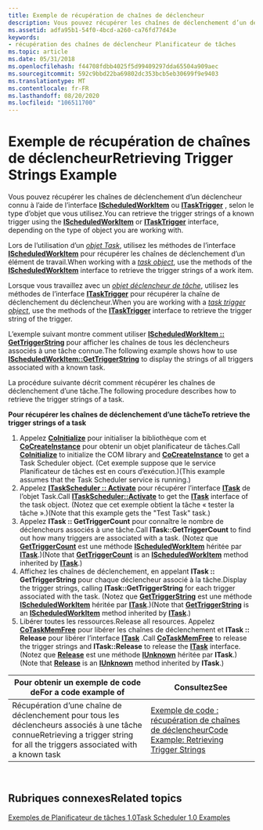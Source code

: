 ```yaml
---
title: Exemple de récupération de chaînes de déclencheur
description: Vous pouvez récupérer les chaînes de déclenchement d’un déclencheur connu à l’aide de l’interface IScheduledWorkItem ou ITaskTrigger, selon le type d’objet que vous utilisez.
ms.assetid: adfa95b1-54f0-4bcd-a260-ca76fd77d43e
keywords:
- récupération des chaînes de déclencheur Planificateur de tâches
ms.topic: article
ms.date: 05/31/2018
ms.openlocfilehash: f44708fdbb4025f5d99409297dda65504a909aec
ms.sourcegitcommit: 592c9bbd22ba69802dc353bcb5eb30699f9e9403
ms.translationtype: MT
ms.contentlocale: fr-FR
ms.lasthandoff: 08/20/2020
ms.locfileid: "106511700"
---
```

# <a name="retrieving-trigger-strings-example"></a><span data-ttu-id="7463c-104">Exemple de récupération de chaînes de déclencheur</span><span class="sxs-lookup"><span data-stu-id="7463c-104">Retrieving Trigger Strings Example</span></span>

<span data-ttu-id="7463c-105">Vous pouvez récupérer les chaînes de déclenchement d’un déclencheur connu à l’aide de l’interface [**IScheduledWorkItem**](/windows/desktop/api/Mstask/nn-mstask-ischeduledworkitem) ou [**ITaskTrigger**](/windows/desktop/api/Mstask/nn-mstask-itasktrigger) , selon le type d’objet que vous utilisez.</span><span class="sxs-lookup"><span data-stu-id="7463c-105">You can retrieve the trigger strings of a known trigger using the [**IScheduledWorkItem**](/windows/desktop/api/Mstask/nn-mstask-ischeduledworkitem) or [**ITaskTrigger**](/windows/desktop/api/Mstask/nn-mstask-itasktrigger) interface, depending on the type of object you are working with.</span></span>

<span data-ttu-id="7463c-106">Lors de l’utilisation d’un [*objet Task*](t.md), utilisez les méthodes de l’interface [**IScheduledWorkItem**](/windows/desktop/api/Mstask/nn-mstask-ischeduledworkitem) pour récupérer les chaînes de déclenchement d’un élément de travail.</span><span class="sxs-lookup"><span data-stu-id="7463c-106">When working with a [*task object*](t.md), use the methods of the [**IScheduledWorkItem**](/windows/desktop/api/Mstask/nn-mstask-ischeduledworkitem) interface to retrieve the trigger strings of a work item.</span></span>

<span data-ttu-id="7463c-107">Lorsque vous travaillez avec un [*objet déclencheur de tâche*](t.md), utilisez les méthodes de l’interface [**ITaskTrigger**](/windows/desktop/api/Mstask/nn-mstask-itasktrigger) pour récupérer la chaîne de déclenchement du déclencheur.</span><span class="sxs-lookup"><span data-stu-id="7463c-107">When you are working with a [*task trigger object*](t.md), use the methods of the [**ITaskTrigger**](/windows/desktop/api/Mstask/nn-mstask-itasktrigger) interface to retrieve the trigger string of the trigger.</span></span>

<span data-ttu-id="7463c-108">L’exemple suivant montre comment utiliser [**IScheduledWorkItem :: GetTriggerString**](/windows/desktop/api/Mstask/nf-mstask-ischeduledworkitem-gettriggerstring) pour afficher les chaînes de tous les déclencheurs associés à une tâche connue.</span><span class="sxs-lookup"><span data-stu-id="7463c-108">The following example shows how to use [**IScheduledWorkItem::GetTriggerString**](/windows/desktop/api/Mstask/nf-mstask-ischeduledworkitem-gettriggerstring) to display the strings of all triggers associated with a known task.</span></span>

<span data-ttu-id="7463c-109">La procédure suivante décrit comment récupérer les chaînes de déclenchement d’une tâche.</span><span class="sxs-lookup"><span data-stu-id="7463c-109">The following procedure describes how to retrieve the trigger strings of a task.</span></span>

<span data-ttu-id="7463c-110">**Pour récupérer les chaînes de déclenchement d’une tâche**</span><span class="sxs-lookup"><span data-stu-id="7463c-110">**To retrieve the trigger strings of a task**</span></span>

1.  <span data-ttu-id="7463c-111">Appelez [**CoInitialize**](/windows/win32/api/objbase/nf-objbase-coinitialize) pour initialiser la bibliothèque com et [**CoCreateInstance**](/windows/win32/api/combaseapi/nf-combaseapi-cocreateinstance) pour obtenir un objet planificateur de tâches.</span><span class="sxs-lookup"><span data-stu-id="7463c-111">Call [**CoInitialize**](/windows/win32/api/objbase/nf-objbase-coinitialize) to initialize the COM library and [**CoCreateInstance**](/windows/win32/api/combaseapi/nf-combaseapi-cocreateinstance) to get a Task Scheduler object.</span></span> <span data-ttu-id="7463c-112">(Cet exemple suppose que le service Planificateur de tâches est en cours d’exécution.)</span><span class="sxs-lookup"><span data-stu-id="7463c-112">(This example assumes that the Task Scheduler service is running.)</span></span>
2.  <span data-ttu-id="7463c-113">Appelez [**ITaskScheduler :: Activate**](/windows/desktop/api/Mstask/nf-mstask-itaskscheduler-activate) pour récupérer l’interface [**ITask**](/windows/desktop/api/Mstask/nn-mstask-itask) de l’objet Task.</span><span class="sxs-lookup"><span data-stu-id="7463c-113">Call [**ITaskScheduler::Activate**](/windows/desktop/api/Mstask/nf-mstask-itaskscheduler-activate) to get the [**ITask**](/windows/desktop/api/Mstask/nn-mstask-itask) interface of the task object.</span></span> <span data-ttu-id="7463c-114">(Notez que cet exemple obtient la tâche « tester la tâche ».)</span><span class="sxs-lookup"><span data-stu-id="7463c-114">(Note that this example gets the "Test Task" task.)</span></span>
3.  <span data-ttu-id="7463c-115">Appelez **ITask :: GetTriggerCount** pour connaître le nombre de déclencheurs associés à une tâche.</span><span class="sxs-lookup"><span data-stu-id="7463c-115">Call **ITask::GetTriggerCount** to find out how many triggers are associated with a task.</span></span> <span data-ttu-id="7463c-116">(Notez que [**GetTriggerCount**](/windows/desktop/api/Mstask/nf-mstask-ischeduledworkitem-gettriggercount) est une méthode [**IScheduledWorkItem**](/windows/desktop/api/Mstask/nn-mstask-ischeduledworkitem) héritée par [**ITask**](/windows/desktop/api/Mstask/nn-mstask-itask).)</span><span class="sxs-lookup"><span data-stu-id="7463c-116">(Note that [**GetTriggerCount**](/windows/desktop/api/Mstask/nf-mstask-ischeduledworkitem-gettriggercount) is an [**IScheduledWorkItem**](/windows/desktop/api/Mstask/nn-mstask-ischeduledworkitem) method inherited by [**ITask**](/windows/desktop/api/Mstask/nn-mstask-itask).)</span></span>
4.  <span data-ttu-id="7463c-117">Affichez les chaînes de déclenchement, en appelant **ITask :: GetTriggerString** pour chaque déclencheur associé à la tâche.</span><span class="sxs-lookup"><span data-stu-id="7463c-117">Display the trigger strings, calling **ITask::GetTriggerString** for each trigger associated with the task.</span></span> <span data-ttu-id="7463c-118">(Notez que [**GetTriggerString**](/windows/desktop/api/Mstask/nf-mstask-ischeduledworkitem-gettriggerstring) est une méthode [**IScheduledWorkItem**](/windows/desktop/api/Mstask/nn-mstask-ischeduledworkitem) héritée par [**ITask**](/windows/desktop/api/Mstask/nn-mstask-itask).)</span><span class="sxs-lookup"><span data-stu-id="7463c-118">(Note that [**GetTriggerString**](/windows/desktop/api/Mstask/nf-mstask-ischeduledworkitem-gettriggerstring) is an [**IScheduledWorkItem**](/windows/desktop/api/Mstask/nn-mstask-ischeduledworkitem) method inherited by [**ITask**](/windows/desktop/api/Mstask/nn-mstask-itask).)</span></span>
5.  <span data-ttu-id="7463c-119">Libérer toutes les ressources.</span><span class="sxs-lookup"><span data-stu-id="7463c-119">Release all resources.</span></span> <span data-ttu-id="7463c-120">Appelez [**CoTaskMemFree**](/windows/win32/api/combaseapi/nf-combaseapi-cotaskmemfree) pour libérer les chaînes de déclenchement et **ITask :: Release** pour libérer l’interface [**ITask**](/windows/desktop/api/Mstask/nn-mstask-itask) .</span><span class="sxs-lookup"><span data-stu-id="7463c-120">Call [**CoTaskMemFree**](/windows/win32/api/combaseapi/nf-combaseapi-cotaskmemfree) to release the trigger strings and **ITask::Release** to release the [**ITask**](/windows/desktop/api/Mstask/nn-mstask-itask) interface.</span></span> <span data-ttu-id="7463c-121">(Notez que [**Release**](/windows/win32/api/unknwn/nf-unknwn-iunknown-release) est une méthode [**IUnknown**](/windows/win32/api/unknwn/nn-unknwn-iunknown) héritée par **ITask**.)</span><span class="sxs-lookup"><span data-stu-id="7463c-121">(Note that [**Release**](/windows/win32/api/unknwn/nf-unknwn-iunknown-release) is an [**IUnknown**](/windows/win32/api/unknwn/nn-unknwn-iunknown) method inherited by **ITask**.)</span></span>



| <span data-ttu-id="7463c-122">Pour obtenir un exemple de code de</span><span class="sxs-lookup"><span data-stu-id="7463c-122">For a code example of</span></span>                                                         | <span data-ttu-id="7463c-123">Consultez</span><span class="sxs-lookup"><span data-stu-id="7463c-123">See</span></span>                                                                                         |
|-------------------------------------------------------------------------------|---------------------------------------------------------------------------------------------|
| <span data-ttu-id="7463c-124">Récupération d’une chaîne de déclenchement pour tous les déclencheurs associés à une tâche connue</span><span class="sxs-lookup"><span data-stu-id="7463c-124">Retrieving a trigger string for all the triggers associated with a known task</span></span> | [<span data-ttu-id="7463c-125">Exemple de code : récupération de chaînes de déclencheur</span><span class="sxs-lookup"><span data-stu-id="7463c-125">Code Example: Retrieving Trigger Strings</span></span>](c-c-code-example-retrieving-trigger-strings.md) |



 

## <a name="related-topics"></a><span data-ttu-id="7463c-126">Rubriques connexes</span><span class="sxs-lookup"><span data-stu-id="7463c-126">Related topics</span></span>

<dl> <dt>

[<span data-ttu-id="7463c-127">Exemples de Planificateur de tâches 1,0</span><span class="sxs-lookup"><span data-stu-id="7463c-127">Task Scheduler 1.0 Examples</span></span>](task-scheduler-1-0-examples.md)
</dt> </dl>

 

 